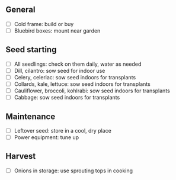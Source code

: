 ## General
- [ ] Cold frame: build or buy
- [ ] Bluebird boxes: mount near garden

## Seed starting
- [ ] All seedlings: check on them daily, water as needed
- [ ] Dill, cilantro: sow seed for indoor use
- [ ] Celery, celeriac: sow seed indoors for transplants
- [ ] Collards, kale, lettuce: sow seed indoors for transplants
- [ ] Cauliflower, broccoli, kohlrabi: sow seed indoors for transplants
- [ ] Cabbage: sow seed indoors for transplants

## Maintenance
- [ ] Leftover seed: store in a cool, dry place
- [ ] Power equipment: tune up

## Harvest
- [ ] Onions in storage: use sprouting tops in cooking
